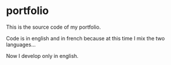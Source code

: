 portfolio
=========

This is the source code of my portfolio.

Code is in english and in french because at this time I mix the two languages...

Now I develop only in english.
